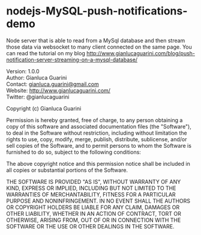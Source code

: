 nodejs-MySQL-push-notifications-demo
====================================

Node server that is able to read from a MySql database and then stream those data via websocket to many client connected on the same page.
You can read the tutorial on my blog http://www.gianlucaguarini.com/blog/push-notification-server-streaming-on-a-mysql-database/



 Version:     1.0.0<br>
 Author:      Gianluca Guarini<br>
 Contact:     gianluca.guarini@gmail.com<br>
 Website:     http://www.gianlucaguarini.com/<br>
 Twitter:     @gianlucaguarini<br>

 Copyright (c) Gianluca Guarini

 Permission is hereby granted, free of charge, to any person
 obtaining a copy of this software and associated documentation
 files (the "Software"), to deal in the Software without
 restriction, including without limitation the rights to use,
 copy, modify, merge, publish, distribute, sublicense, and/or sell
 copies of the Software, and to permit persons to whom the
 Software is furnished to do so, subject to the following
 conditions:

 The above copyright notice and this permission notice shall be
 included in all copies or substantial portions of the Software.

 THE SOFTWARE IS PROVIDED "AS IS", WITHOUT WARRANTY OF ANY KIND,
 EXPRESS OR IMPLIED, INCLUDING BUT NOT LIMITED TO THE WARRANTIES
 OF MERCHANTABILITY, FITNESS FOR A PARTICULAR PURPOSE AND
 NONINFRINGEMENT. IN NO EVENT SHALL THE AUTHORS OR COPYRIGHT
 HOLDERS BE LIABLE FOR ANY CLAIM, DAMAGES OR OTHER LIABILITY,
 WHETHER IN AN ACTION OF CONTRACT, TORT OR OTHERWISE, ARISING
 FROM, OUT OF OR IN CONNECTION WITH THE SOFTWARE OR THE USE OR
 OTHER DEALINGS IN THE SOFTWARE.

